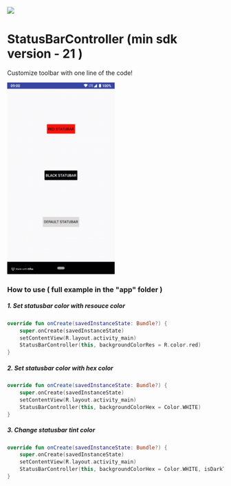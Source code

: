 [![](https://jitpack.io/v/nomtek/NomtekUtills.svg)](https://jitpack.io/#nomtek/NomtekUtills)

# StatusBarController (min sdk version - 21 )
Customize toolbar with one line of the code!

<img src="../resources/statusbar.gif" width="250">

### How to use ( full example in the "app" folder )
##### 1.  Set statusbar color with resouce color
```kotlin
override fun onCreate(savedInstanceState: Bundle?) {
    super.onCreate(savedInstanceState)
    setContentView(R.layout.activity_main)
    StatusBarController(this, backgroundColorRes = R.color.red)
}
```
##### 2.  Set statusbar color with hex color
```kotlin
override fun onCreate(savedInstanceState: Bundle?) {
    super.onCreate(savedInstanceState)
    setContentView(R.layout.activity_main)
    StatusBarController(this, backgroundColorHex = Color.WHITE)
}
```

##### 3.  Change statusbar tint color
```kotlin
override fun onCreate(savedInstanceState: Bundle?) {
    super.onCreate(savedInstanceState)
    setContentView(R.layout.activity_main)
    StatusBarController(this, backgroundColorHex = Color.WHITE, isDarkTint = true)
}
```